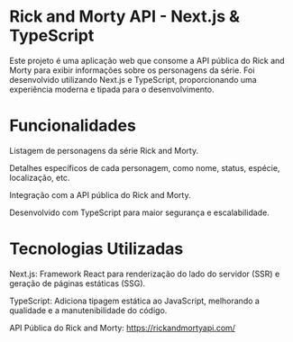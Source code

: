 # Rick and Morty API - Next.js & TypeScript
Este projeto é uma aplicação web que consome a API pública do Rick and Morty para exibir informações sobre os personagens da série. Foi desenvolvido utilizando Next.js e TypeScript, proporcionando uma experiência moderna e tipada para o desenvolvimento.

# Funcionalidades
Listagem de personagens da série Rick and Morty.

Detalhes específicos de cada personagem, como nome, status, espécie, localização, etc.

Integração com a API pública do Rick and Morty.

Desenvolvido com TypeScript para maior segurança e escalabilidade.

# Tecnologias Utilizadas
Next.js: Framework React para renderização do lado do servidor (SSR) e geração de páginas estáticas (SSG).

TypeScript: Adiciona tipagem estática ao JavaScript, melhorando a qualidade e a manutenibilidade do código.

API Pública do Rick and Morty: https://rickandmortyapi.com/
